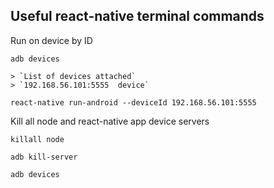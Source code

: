 ## Useful react-native terminal commands

Run on device by ID
```bash{.copy-clip}
adb devices

> `List of devices attached`
> `192.168.56.101:5555	device`

react-native run-android --deviceId 192.168.56.101:5555
```

Kill all node and react-native app device servers
```bash{.copy-clip}
killall node

adb kill-server

adb devices
```